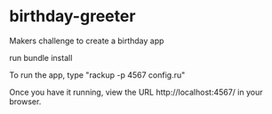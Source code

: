# birthday-greeter
Makers challenge to create a birthday app

run bundle install

To run the app, type "rackup -p 4567 config.ru"

Once you have it running, view the URL http://localhost:4567/ in your browser.
